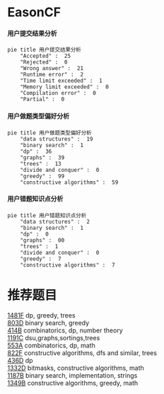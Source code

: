# EasonCF

<!-- tabs:start -->



#### **用户提交结果分析**

```mermaid
pie title 用户提交结果分析
    "Accepted" :  25
    "Rejected" :  0
    "Wrong answer" :  21
    "Runtime error" :  2
    "Time limit exceeded" :  1
    "Memory limit exceeded" :  0
    "Compilation error" :  0
    "Partial" :  0
```

#### **用户做题类型偏好分析**

```mermaid
pie title 用户做题类型偏好分析
    "data structures" :  19
    "binary search" :  1
    "dp" :  36
    "graphs" :  39
    "trees" :  13
    "divide and conquer" :  0
    "greedy" :  99
    "constructive algorithms" :  59
```
#### **用户错题知识点分析**

```mermaid
pie title 用户错题知识点分析
    "data structures" :  2
    "binary search" :  1
    "dp" :  0
    "graphs" :  00
    "trees" :  1
    "divide and conquer" :  0
    "greedy" :  7
    "constructive algorithms" :  7
```



<!-- tabs:end -->
# 推荐题目
[1481F](https://codeforces.com/contest/1481/problem/F)		dp,
                        greedy,
                        trees		  
[803D](https://codeforces.com/contest/803/problem/D)		binary search,
                        greedy		  
[414B](https://codeforces.com/contest/414/problem/B)		combinatorics,
                        dp,
                        number theory		  
[1191C](https://codeforces.com/contest/1191/problem/C)		dsu,graphs,sortings,trees		  
[553A](https://codeforces.com/contest/553/problem/A)		combinatorics,
                        dp,
                        math		  
[822F](https://codeforces.com/contest/822/problem/F)		constructive algorithms,
                        dfs and similar,
                        trees		  
[436D](https://codeforces.com/contest/436/problem/D)		dp		  
[1332D](https://codeforces.com/contest/1332/problem/D)		bitmasks,
                        constructive algorithms,
                        math		  
[1187B](https://codeforces.com/contest/1187/problem/B)		binary search,
                        implementation,
                        strings		  
[1349B](https://codeforces.com/contest/1349/problem/B)		constructive algorithms,
                        greedy,
                        math		  
